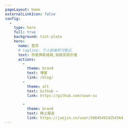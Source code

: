```yaml
---
pageLayout: home
externalLinkIcon: false
config:
  -
    type: hero
    full: true
    background: tint-plate
    hero:
      name: 萱苏
      # tagline: 个人前端学习笔记
      text: 热爱换取成就,自我实现价值
      actions:
        -
          theme: brand
          text: 博客
          link: /blog/
        -
          theme: alt
          text: Github →
          link: https://github.com/xaun-su

        -
          theme: brand
          text: 稀土掘金
          link: https://juejin.cn/user/508454914254364
---
```

